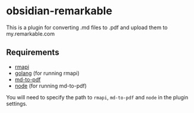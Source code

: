 # obsidian-remarkable

This is a plugin for converting .md files to .pdf and upload them to my.remarkable.com

## Requirements
- [rmapi](https://github.com/juruen/rmapi)
- [golang](https://go.dev/doc/install) (for running rmapi)
- [md-to-pdf](https://github.com/simonhaenisch/md-to-pdf)
- [node](https://nodejs.dev/en/learn/how-to-install-nodejs/) (for running md-to-pdf)

You will need to specify the path to `rmapi`, `md-to-pdf` and `node` in the plugin settings.
